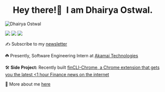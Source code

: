 <h1 align="center">Hey there!👋&nbsp; I am Dhairya Ostwal.</h1>
<p align="left"> <img src="https://komarev.com/ghpvc/?username=dhairyaostwal" alt="Dhairya Ostwal" /></p>

[<img src="https://img.shields.io/badge/linkedin-%230077B5.svg?&style=for-the-badge&logo=linkedin&logoColor=white" />](https://www.linkedin.com/in/dhairyaostwal/) [<img src = "https://img.shields.io/badge/twitter-%2320A1F1.svg?&style=for-the-badge&logo=twitter&logoColor=white">](https://twitter.com/dhairyaostwal/)
[<img src="https://img.shields.io/badge/medium-%23292929.svg?&style=for-the-badge&logo=medium&logoColor=white" />](https://medium.com/@dhairyaostwal)

✍️ Subscribe to my [newsletter](https://pratiphal.substack.com/)

☘️ Presently, Software Engineering Intern at [Akamai Technologies](https://github.com/akamai)

🛠 **Side Project:** Recently built [finCLI-Chrome, a Chrome extension that gets you the latest <1 hour Finance news on the internet](https://github.com/finCLI/finCLI-Chrome)

🚀 More about me [here](https://dhairyaostwal.netlify.app/)
